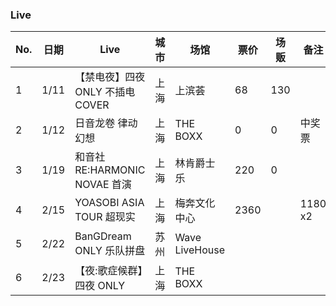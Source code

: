 ### Live

| No. | 日期 | Live | 城市 | 场馆 | 票价 | 场贩 | 备注 |
|---|---|---|---|---|---|---|---|
| 1 | 1/11 | 【禁电夜】四夜 ONLY 不插电 COVER | 上海 | 上滨荟 | 68 | 130 | |
| 2 | 1/12 | 日音龙卷 律动幻想 | 上海 | THE BOXX | 0 | 0 | 中奖票 |
| 3 | 1/19 | 和音社 RE:HARMONIC NOVAE 首演 | 上海 | 林肯爵士乐 | 220 | 0 | |
| 4 | 2/15 | YOASOBI ASIA TOUR 超现实 | 上海 | 梅奔文化中心 | 2360 |  | 1180 x2 |
| 5 | 2/22 | BanGDream ONLY 乐队拼盘 | 苏州 | Wave LiveHouse | |  | |
| 6 | 2/23 | 【夜:歌症候群】四夜 ONLY | 上海 | THE BOXX | |  | |
